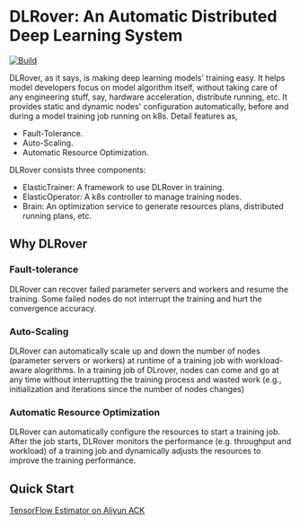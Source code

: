 # DLRover: An Automatic Distributed Deep Learning System

 [![Build](https://github.com/intelligent-machine-learning/easydl/actions/workflows/main.yml/badge.svg)](https://github.com/intelligent-machine-learning/easydl/actions/workflows/main.yml)

DLRover, as it says, is making deep learning models' training easy. It helps model developers focus on model algorithm itself, without taking care of any engineering stuff, say, hardware acceleration, distribute running, etc. It provides static and dynamic nodes' configuration automatically, before and during a model training job running on k8s. Detail features as,

- Fault-Tolerance.
- Auto-Scaling.
- Automatic Resource Optimization.

DLRover consists three components:

- ElasticTrainer: A framework to use DLRover in training.
- ElasticOperator: A k8s controller to manage training nodes.
- Brain: An optimization service to generate resources plans, distributed running plans, etc.

## Why DLRover

### Fault-tolerance

DLRover can recover failed parameter servers and workers and resume the training.
Some failed nodes do not interrupt the training and hurt the convergence
accuracy.

### Auto-Scaling

DLRover can automatically scale up and down the number of
nodes (parameter servers or workers) at runtime of a training job
with workload-aware alogrithms. In a training job of DLrover, nodes can come and
go at any time without interruptting the training process and wasted
work (e.g., initialization and iterations since the number of nodes changes)


### Automatic Resource Optimization

DLRover can automatically configure the resources to start a training job.
After the job starts, DLRover monitors the performance (e.g. throughput and workload)
of a training job and dynamically adjusts the resources to
improve the training performance.

## Quick Start

[TensorFlow Estimator on Aliyun ACK](docs/tutorial/dlrover_cloud.md)
